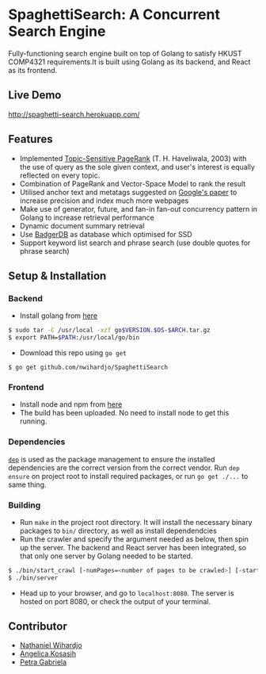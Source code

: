 # SpaghettiSearch: A Concurrent Search Engine

Fully-functioning search engine built on top of Golang to satisfy HKUST COMP4321 requirements.It is built using Golang as its backend, and React as its frontend.

## Live Demo
http://spaghetti-search.herokuapp.com/

## Features
- Implemented [Topic-Sensitive PageRank](https://ieeexplore.ieee.org/document/1208999) (T. H. Haveliwala, 2003) with the use of query as the sole given context, and user's interest is equally reflected on every topic.
- Combination of PageRank and Vector-Space Model to rank the result
- Utilised anchor text and metatags suggested on [Google's paper](http://infolab.stanford.edu/pub/papers/google.pdf) to increase precision and index much more webpages
- Make use of generator, future, and fan-in fan-out concurrency pattern in Golang to increase retrieval performance
- Dynamic document summary retrieval 
- Use [BadgerDB](https://github.com/dgraph-io/badger) as database which optimised for SSD
- Support keyword list search and phrase search (use double quotes for phrase search)

## Setup & Installation

### Backend

- Install golang from [here](https://golang.org/doc/install)

```bash
$ sudo tar -C /usr/local -xzf go$VERSION.$OS-$ARCH.tar.gz
$ export PATH=$PATH:/usr/local/go/bin
```

- Download this repo using `go get`

```
$ go get github.com/nwihardjo/SpaghettiSearch
```

### Frontend

- Install node and npm from [here](https://www.npmjs.com/get-npm)
- The build has been uploaded. No need to install node to get this running.

### Dependencies

[`dep`](https://golang.github.io/dep/) is used as the package management to ensure the installed dependencies are the correct version from the correct vendor. Run `dep ensure` on project root to install required packages, or run `go get ./...` to same thing.

### Building

- Run `make` in the project root directory. It will install the necessary binary packages to `bin/` directory, as well as install dependendcies
- Run the crawler and specify the argument needed as below, then spin up the server. The backend and React server has been integrated, so that only one server by Golang needed to be started.
```bash
$ ./bin/start_crawl [-numPages=<number of pages to be crawled>] [-startURL=<starting entry point for the crawler to crawl>] [-domainOnly=<whether webpages to be crawled only in the domain of given starting URL)]
$ ./bin/server
```
- Head up to your browser, and go to `localhost:8080`. The server is hosted on port 8080, or check the output of your terminal.

## Contributor
- [Nathaniel Wihardjo](https://github.com/nwihardjo)
- [Angelica Kosasih](https://github.com/ak2411)
- [Petra Gabriela](https://github.com/pgabriela)
